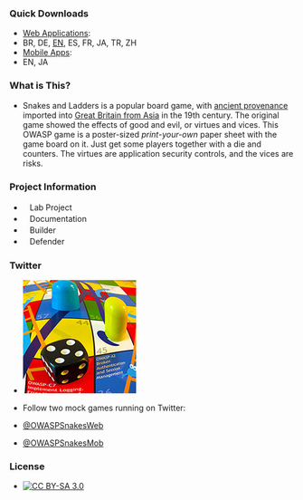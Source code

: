 ### Quick Downloads

* [Web Applications](/www-project-snakes-and-ladders#div-webapplications): 
* BR, DE, [EN](https://github.com/OWASP/www-project-snakes-and-ladders/tree/master/assets/files/EN), ES, FR, JA, TR, ZH
* [Mobile Apps](/www-project-snakes-and-ladders#div-mobileapps): 
* EN, JA

### What is This?

* Snakes and Ladders is a popular board game, with [ancient provenance](http://en.wikipedia.org/wiki/Snakes_and_Ladders) imported into [Great Britain from Asia](http://sandradodd.com/game/snakesandladders) in the 19th century. The original game showed the effects of good and evil, or virtues and vices. This OWASP game is a poster-sized *print-your-own* paper sheet with the game board on it. Just get some players together with a die and counters. The virtues are application security controls, and the vices are risks.

### Project Information

* <i class="fas fa-flask" style="font-size: 1.2em; color:#FFA500;"></i><span style="font-size:1.0em;padding-left:12px;">Lab Project</span>
* <i class="fas fa-book" style="font-size: 1.2em; color:#233e81;"></i><span style="font-size:1.0em;padding-left:12px;">Documentation</span>
* <i class="fas fa-tools" style="font-size: 1.2em; color:#233e81;"></i><span style="font-size:1.0em;padding-left:12px;">Builder</span> 
* <i class="fas fa-shield-alt" style="font-size: 1.2em; color:#233e81;"></i><span style="font-size:1.0em;padding-left:12px;">Defender</span>

### Twitter

* ![Picture of a die and two markers on an OWASP Snakes and Ladders sheet](assets/images/OWASPSnakesWeb-profile-small.jpg)

* Follow two mock games running on Twitter:

* [@OWASPSnakesWeb](https://twitter.com/OWASPSnakesWeb)
* [@OWASPSnakesMob](https://twitter.com/OWASPSnakesMob)

### License

* [![CC BY-SA 3.0](https://licensebuttons.net/l/by-sa/3.0/80x15.png)](http://creativecommons.org/licenses/by-sa/3.0/)

